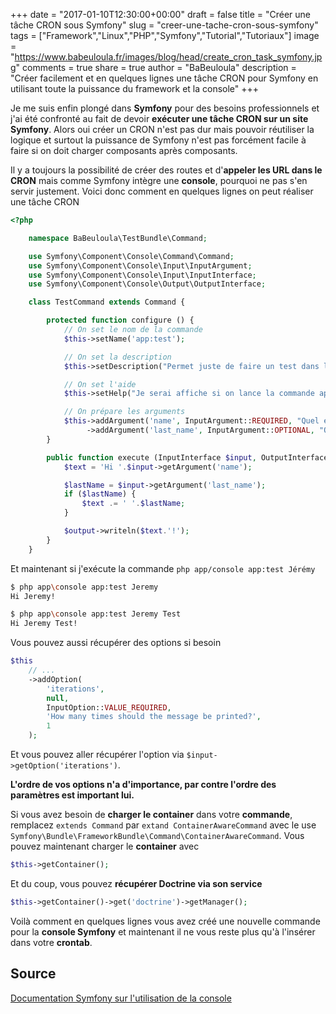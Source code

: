 +++
date = "2017-01-10T12:30:00+00:00"
draft = false
title = "Créer une tâche CRON sous Symfony"
slug = "creer-une-tache-cron-sous-symfony"
tags = ["Framework","Linux","PHP","Symfony","Tutorial","Tutoriaux"]
image = "https://www.babeuloula.fr/images/blog/head/create_cron_task_symfony.jpg"
comments = true
share = true
author = "BaBeuloula"
description = "Créer facilement et en quelques lignes une tâche CRON pour Symfony en utilisant toute la puissance du framework et la console"
+++

Je me suis enfin plongé dans **Symfony** pour des besoins professionnels et j'ai été confronté au fait de devoir **exécuter une tâche CRON sur un site Symfony**. Alors oui créer un CRON n'est pas dur mais pouvoir réutiliser la logique et surtout la puissance de Symfony n'est pas forcément facile à faire si on doit charger composants après composants.

Il y a toujours la possibilité de créer des routes et d'**appeler les URL dans le CRON** mais comme Symfony intègre une **console**, pourquoi ne pas s'en servir justement. Voici donc comment en quelques lignes on peut réaliser une tâche CRON

``` php
<?php

    namespace BaBeuloula\TestBundle\Command;

    use Symfony\Component\Console\Command\Command;
    use Symfony\Component\Console\Input\InputArgument;
    use Symfony\Component\Console\Input\InputInterface;
    use Symfony\Component\Console\Output\OutputInterface;

    class TestCommand extends Command {

        protected function configure () {
            // On set le nom de la commande
            $this->setName('app:test');

            // On set la description
            $this->setDescription("Permet juste de faire un test dans la console");

            // On set l'aide
            $this->setHelp("Je serai affiche si on lance la commande app/console app:test -h");

            // On prépare les arguments
            $this->addArgument('name', InputArgument::REQUIRED, "Quel est ton prenom ?")
                 ->addArgument('last_name', InputArgument::OPTIONAL, "Quel est ton nom ?");
        }

        public function execute (InputInterface $input, OutputInterface $output) {
            $text = 'Hi '.$input->getArgument('name');

            $lastName = $input->getArgument('last_name');
            if ($lastName) {
                $text .= ' '.$lastName;
            }

            $output->writeln($text.'!');
        }
    }
```

Et maintenant si j'exécute la commande `php app/console app:test Jérémy`

``` bash
$ php app\console app:test Jeremy
Hi Jeremy!

$ php app\console app:test Jeremy Test
Hi Jeremy Test!
```

Vous pouvez aussi récupérer des options si besoin 

``` php
$this
    // ...
    ->addOption(
        'iterations',
        null,
        InputOption::VALUE_REQUIRED,
        'How many times should the message be printed?',
        1
    );
```

Et vous pouvez aller récupérer l'option via `$input->getOption('iterations')`. 

**L'ordre de vos options n'a d'importance, par contre l'ordre des paramètres est important lui.**

Si vous avez besoin de **charger le container** dans votre **commande**, remplacez `extends Command` par `extand ContainerAwareCommand` avec le use `Symfony\Bundle\FrameworkBundle\Command\ContainerAwareCommand`. Vous pouvez maintenant charger le **container** avec 

``` php
$this->getContainer();
```

Et du coup, vous pouvez **récupérer Doctrine via son service**

``` php
$this->getContainer()->get('doctrine')->getManager();
```

Voilà comment en quelques lignes vous avez créé une nouvelle commande pour la **console Symfony** et maintenant il ne vous reste plus qu'à l'insérer dans votre **crontab**.
## Source

[Documentation Symfony sur l'utilisation de la console](http://symfony.com/doc/2.8/console/input.html)